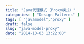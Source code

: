 ```yaml
---
title: "Java代理模式（Proxy模式）"
categories: [ "Design Patterns" ]
tags: [ "javamodel","proxy" ]
draft: false
slug: "java-model-proxy"
date: "2014-10-03 13:22:00"
---
```


